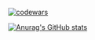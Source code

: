 <!-- ## Hi there 👋
Большой (large):  
-->

[![codewars](https://www.codewars.com/users/AndraX/badges/large)](https://www.codewars.com/users/AndraX)   


[![Anurag's GitHub stats](https://github-readme-stats.vercel.app/api?username=tankow79&show_icons=true&theme=radical)](https://github.com/anuraghazra/github-readme-stats)

<!--
**tankow79/tankow79** is a ✨ _special_ ✨ repository because its `README.md` (this file) appears on your GitHub profile.

Here are some ideas to get you started:

- 🔭 I’m currently working on ...
- 🌱 I’m currently learning ...
- 👯 I’m looking to collaborate on ...
- 🤔 I’m looking for help with ...
- 💬 Ask me about ...
- 📫 How to reach me: ...
- 😄 Pronouns: ...
- ⚡ Fun fact: ...
-->
